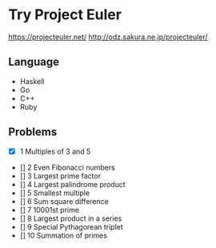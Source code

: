 # Try Project Euler
https://projecteuler.net/
http://odz.sakura.ne.jp/projecteuler/

## Language
- Haskell
- Go
- C++
- Ruby

## Problems
- [x] 1 Multiples of 3 and 5
- [] 2 Even Fibonacci numbers
- [] 3 Largest prime factor
- [] 4 Largest palindrome product
- [] 5 Smallest multiple
- [] 6 Sum square difference
- [] 7 10001st prime
- [] 8 Largest product in a series
- [] 9 Special Pythagorean triplet
- [] 10 Summation of primes
